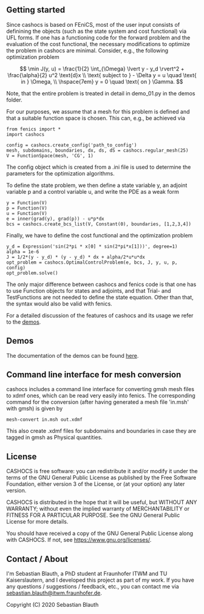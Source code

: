 Getting started
---------------

Since cashocs is based on FEniCS, most of the user input consists of definining
the objects (such as the state system and cost functional) via UFL forms. If one
has a functioning code for the forward problem and the evaluation of the cost
functional, the necessary modifications to optimize the problem in cashocs
are minimal. Consider, e.g., the following optimization problem

$$ \min J(y, u) = \frac{1}{2} \int_{\Omega} \lvert y - y_d \rvert^2 + \frac{\alpha}{2} u^2 \text{d}x \\
\text{ subject to } - \Delta y = u \quad \text{ in } \Omega, \\
\hspace{7em} y = 0 \quad \text{ on } \Gamma.
$$

Note, that the entire problem is treated in detail in demo_01.py in the demos folder.

For our purposes, we assume that a mesh for this problem is defined and that a
suitable function space is chosen. This can, e.g., be achieved via

    from fenics import *
    import cashocs

    config = cashocs.create_config('path_to_config')
    mesh, subdomains, boundaries, dx, ds, dS = cashocs.regular_mesh(25)
    V = FunctionSpace(mesh, 'CG', 1)

The config object which is created from a .ini file is used to determine the
parameters for the optimization algorithms.

To define the state problem, we then define a state variable y, an adjoint variable
p and a control variable u, and write the PDE as a weak form

    y = Function(V)
    p = Function(V)
    u = Function(V)
    e = inner(grad(y), grad(p)) - u*p*dx
    bcs = cashocs.create_bcs_list(V, Constant(0), boundaries, [1,2,3,4])

Finally, we have to define the cost functional and the optimization problem

    y_d = Expression('sin(2*pi * x[0] * sin(2*pi*x[1]))', degree=1)
    alpha = 1e-6
    J = 1/2*(y - y_d) * (y - y_d) * dx + alpha/2*u*u*dx
    opt_problem = cashocs.OptimalControlProblem(e, bcs, J, y, u, p, config)
    opt_problem.solve()

The only major difference between cashocs and fenics code is that one has to
use Function objects for states and adjoints, and that Trial- and TestFunctions
are not needed to define the state equation. Other than that, the syntax would
also be valid with fenics.

For a detailed discussion of the features of cashocs and its usage we refer to the [demos](#demos).


Demos
-----
The documentation of the demos can be found <a target="_blank" rel="noopener noreferrer" href="../demos/docs/demos.html">here</a>.


Command line interface for mesh conversion
------------------------------------------

cashocs includes a command line interface for converting gmsh mesh files to
xdmf ones, which can be read very easily into fenics. The corresponding command
for the conversion (after having generated a mesh file 'in.msh' with gmsh)
is given by

    mesh-convert in.msh out.xdmf

This also create .xdmf files for subdomains and boundaries in case they are tagged
in gmsh as Physical quantities.


License
-------

CASHOCS is free software: you can redistribute it and/or modify
it under the terms of the GNU General Public License as published by
the Free Software Foundation, either version 3 of the License, or
(at your option) any later version.

CASHOCS is distributed in the hope that it will be useful,
but WITHOUT ANY WARRANTY; without even the implied warranty of
MERCHANTABILITY or FITNESS FOR A PARTICULAR PURPOSE.  See the
GNU General Public License for more details.

You should have received a copy of the GNU General Public License
along with CASHOCS.  If not, see <https://www.gnu.org/licenses/>.


Contact / About
---------------

I'm Sebastian Blauth, a PhD student at Fraunhofer ITWM and TU Kaiserslautern,
and I developed this project as part of my work. If you have any questions /
suggestions / feedback, etc., you can contact me via
[sebastian.blauth@itwm.fraunhofer.de](mailto:sebastian.blauth@itwm.fraunhofer.de).



Copyright (C) 2020 Sebastian Blauth
